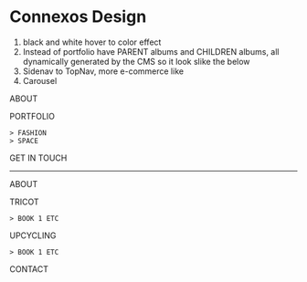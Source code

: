 # Connexos Design

<!-- TODO -->

1. black and white hover to color effect
2. Instead of portfolio have PARENT albums and CHILDREN albums, all dynamically generated by the CMS so it look slike the below
3. Sidenav to TopNav, more e-commerce like
4. Carousel


ABOUT

PORTFOLIO

	> FASHION
	> SPACE

GET IN TOUCH

---

ABOUT

TRICOT

	> BOOK 1 ETC

UPCYCLING

	> BOOK 1 ETC

CONTACT

